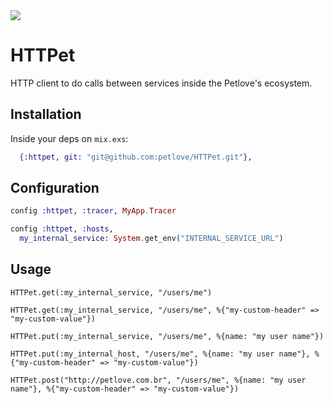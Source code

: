 <img src="https://g.codefresh.io/api/badges/pipeline/petlove/HTTPet%2Fcheck?key=eyJhbGciOiJIUzI1NiJ9.NWIyN2RiNmQyYjY5MjEwMDAxOTA1ODdm.qez6HSUlYqd-f3hjUFyhvQ5ufsmpe8IzOpKpQ_a0RPs&date=1631649692026" />

# HTTPet

HTTP client to do calls between services inside the Petlove's ecosystem.

## Installation

Inside your deps on `mix.exs`:

```elixir
  {:httpet, git: "git@github.com:petlove/HTTPet.git"},
```

## Configuration

```elixir
config :httpet, :tracer, MyApp.Tracer

config :httpet, :hosts,
  my_internal_service: System.get_env("INTERNAL_SERVICE_URL")
```

## Usage

`HTTPet.get(:my_internal_service, "/users/me")`

`HTTPet.get(:my_internal_service, "/users/me", %{"my-custom-header" => "my-custom-value"})`

`HTTPet.put(:my_internal_service, "/users/me", %{name: "my user name"})`

`HTTPet.put(:my_internal_host, "/users/me", %{name: "my user name"}, %{"my-custom-header" => "my-custom-value"})`

`HTTPet.post("http://petlove.com.br", "/users/me", %{name: "my user name"}, %{"my-custom-header" => "my-custom-value"})`
